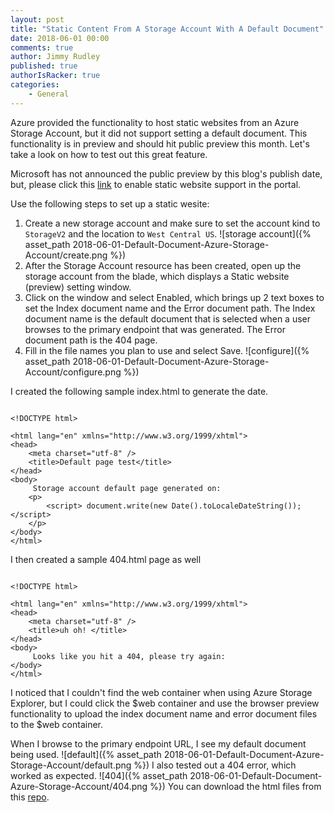 ```yaml
---
layout: post
title: "Static Content From A Storage Account With A Default Document"
date: 2018-06-01 00:00
comments: true
author: Jimmy Rudley
published: true
authorIsRacker: true
categories:
    - General
---
```


Azure provided the functionality to host static websites from an Azure Storage Account, but it did not support setting a default document. This functionality is in preview and should hit public preview this month. Let's take a look on how to test out this great feature.

<!-- more -->

Microsoft has not announced the public preview by this blog's publish date, but, please click this [link](http://aka.ms/staticwebsites) to enable static website support in the portal.  

Use the following steps to set up a static wesite:  

1. Create a new storage account and make sure to set the account kind to ``StorageV2`` and the location to ``West Central US``. ![storage account]({% asset_path 2018-06-01-Default-Document-Azure-Storage-Account/create.png %}) 
2. After the Storage Account resource has been created, open up the storage account from the blade, which displays a Static website (preview) setting window.
3. Click on the window and select Enabled, which brings up 2 text boxes to set the Index document name and the Error document path. The Index document name is the default document that is selected when a user browses to the primary endpoint that was generated. The Error document path is the 404 page.
4. Fill in the file names you plan to use and select Save. ![configure]({% asset_path 2018-06-01-Default-Document-Azure-Storage-Account/configure.png %})

I created the following sample index.html to generate the date. 

```

<!DOCTYPE html>

<html lang="en" xmlns="http://www.w3.org/1999/xhtml">
<head>
    <meta charset="utf-8" />
    <title>Default page test</title>
</head>
<body>
     Storage account default page generated on:
    <p> 
        <script> document.write(new Date().toLocaleDateString()); </script>
    </p>
</body>
</html>

```

I then created a sample 404.html page as well

```

<!DOCTYPE html>

<html lang="en" xmlns="http://www.w3.org/1999/xhtml">
<head>
    <meta charset="utf-8" />
    <title>uh oh! </title>
</head>
<body>
     Looks like you hit a 404, please try again:
</body>
</html>

```

I noticed that I couldn't find the web container when using Azure Storage Explorer, but I could click the $web container and use the browser preview functionality to upload the index document name and error document files to the $web container.

When I browse to the primary endpoint URL, I see my default document being used. ![default]({% asset_path 2018-06-01-Default-Document-Azure-Storage-Account/default.png %}) I also tested out a 404 error, which worked as expected. ![404]({% asset_path 2018-06-01-Default-Document-Azure-Storage-Account/404.png %}) You can download the html files from this [repo]( https://github.com/jrudley/staticwebsite).



